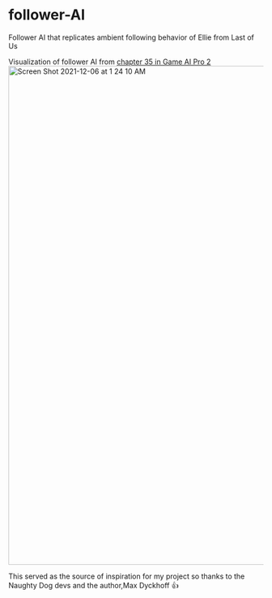 # follower-AI
Follower AI that replicates ambient following behavior of Ellie from Last of Us

Visualization of follower AI from [chapter 35 in Game AI Pro 2](http://www.gameaipro.com/GameAIPro2/GameAIPro2_Chapter35_Ellie_Buddy_AI_in_The_Last_of_Us.pdf)
<img width="985" alt="Screen Shot 2021-12-06 at 1 24 10 AM" src="https://user-images.githubusercontent.com/28376662/144820753-3d2dedd8-0c60-4891-b28e-5f8888e8fc3c.png">

This served as the source of inspiration for my project so thanks to the Naughty Dog devs and the author,Max Dyckhoff 👍
